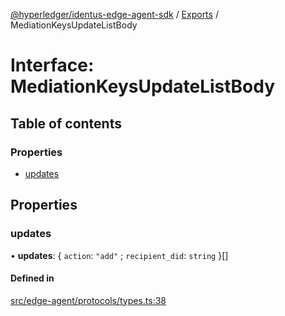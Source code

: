 [@hyperledger/identus-edge-agent-sdk](../README.md) / [Exports](../modules.md) / MediationKeysUpdateListBody

# Interface: MediationKeysUpdateListBody

## Table of contents

### Properties

- [updates](MediationKeysUpdateListBody.md#updates)

## Properties

### updates

• **updates**: \{ `action`: ``"add"`` ; `recipient_did`: `string`  }[]

#### Defined in

[src/edge-agent/protocols/types.ts:38](https://github.com/hyperledger/identus-edge-agent-sdk-ts/blob/8455e548651bea11f474591a89d22007cfe2962c/src/edge-agent/protocols/types.ts#L38)
